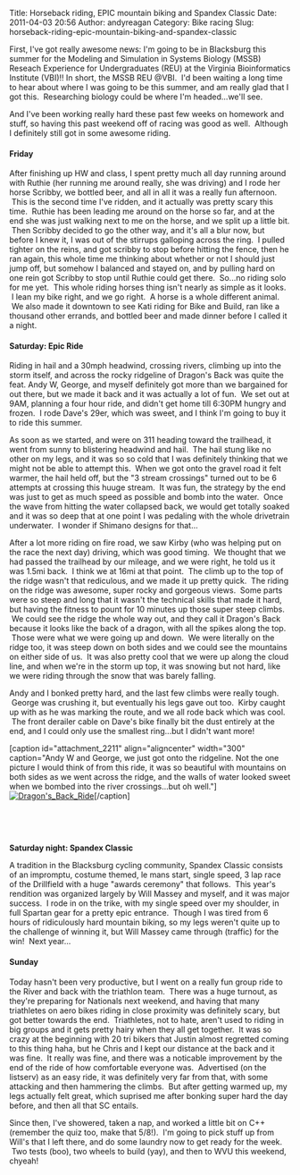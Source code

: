 Title: Horseback riding, EPIC mountain biking and Spandex Classic
Date: 2011-04-03 20:56
Author: andyreagan
Category: Bike racing
Slug: horseback-riding-epic-mountain-biking-and-spandex-classic

First, I've got really awesome news: I'm going to be in Blacksburg this
summer for the Modeling and Simulation in Systems Biology (MSSB) Reseach
Experience for Undergraduates (REU) at the Virginia Bioinformatics
Institute (VBI)!! In short, the MSSB REU @VBI.  I'd been waiting a long
time to hear about where I was going to be this summer, and am really
glad that I got this.  Researching biology could be where I'm
headed...we'll see.

And I've been working really hard these past few weeks on homework and
stuff, so having this past weekend off of racing was good as well.
 Although I definitely still got in some awesome riding.

#### Friday

After finishing up HW and class, I spent pretty much all day running
around with Ruthie (her running me around really, she was driving) and I
rode her horse Scribby, we bottled beer, and all in all it was a really
fun afternoon.  This is the second time I've ridden, and it actually was
pretty scary this time.  Ruthie has been leading me around on the horse
so far, and at the end she was just walking next to me on the horse, and
we split up a little bit.  Then Scribby decided to go the other way, and
it's all a blur now, but before I knew it, I was out of the stirrups
galloping across the ring.  I pulled tighter on the reins, and got
scribby to stop before hitting the fence, then he ran again, this whole
time me thinking about whether or not I should just jump off, but
somehow I balanced and stayed on, and by pulling hard on one rein got
Scribby to stop until Ruthie could get there.  So...no riding solo for
me yet.  This whole riding horses thing isn't nearly as simple as it
looks.  I lean my bike right, and we go right.  A horse is a whole
different animal.  We also made it downtown to see Kati riding for Bike
and Build, ran like a thousand other errands, and bottled beer and made
dinner before I called it a night.

#### Saturday: Epic Ride

Riding in hail and a 30mph headwind, crossing rivers, climbing up into
the storm itself, and across the rocky ridgeline of Dragon's Back was
quite the feat. Andy W, George, and myself definitely got more than we
bargained for out there, but we made it back and it was actually a lot
of fun.  We set out at 9AM, planning a four hour ride, and didn't get
home till 6:30PM hungry and frozen.  I rode Dave's 29er, which was
sweet, and I think I'm going to buy it to ride this summer.

As soon as we started, and were on 311 heading toward the trailhead, it
went from sunny to blistering headwind and hail.  The hail stung like no
other on my legs, and it was so so cold that I was definitely thinking
that we might not be able to attempt this.  When we got onto the gravel
road it felt warmer, the hail held off, but the "3 stream crossings"
turned out to be 6 attempts at crossing this huuge stream.  It was fun,
the strategy by the end was just to get as much speed as possible and
bomb into the water.  Once the wave from hitting the water collapsed
back, we would get totally soaked and it was so deep that at one point I
was pedaling with the whole drivetrain underwater.  I wonder if Shimano
designs for that...

After a lot more riding on fire road, we saw Kirby (who was helping put
on the race the next day) driving, which was good timing.  We thought
that we had passed the trailhead by our mileage, and we were right, he
told us it was 1.5mi back.  I think we at 16mi at that point.  The climb
up to the top of the ridge wasn't that rediculous, and we made it up
pretty quick.  The riding on the ridge was awesome, super rocky and
gorgeous views.  Some parts were so steep and long that it wasn't the
technical skills that made it hard, but having the fitness to pount for
10 minutes up those super steep climbs.  We could see the ridge the
whole way out, and they call it Dragon's Back because it looks like the
back of a dragon, with all the spikes along the top.  Those were what we
were going up and down.  We were literally on the ridge too, it was
steep down on both sides and we could see the mountains on either side
of us.  It was also pretty cool that we were up along the cloud line,
and when we're in the storm up top, it was snowing but not hard, like we
were riding through the snow that was barely falling.

Andy and I bonked pretty hard, and the last few climbs were really
tough.  George was crushing it, but eventually his legs gave out too.
 Kirby caught up with as he was marking the route, and we all rode back
which was cool.  The front derailer cable on Dave's bike finally bit the
dust entirely at the end, and I could only use the smallest ring...but I
didn't want more!

[caption id="attachment\_2211" align="aligncenter" width="300"
caption="Andy W and George, we just got onto the ridgeline. Not the one
picture I would think of from this ride, it was so beautiful with
mountains on both sides as we went across the ridge, and the walls of
water looked sweet when we bombed into the river crossings...but oh
well."][![](http://andyreagan.com/wp-content/uploads/2011/04/IMG_20110402_131141-e1301938163910-300x224.jpg "Dragon's_Back_Ride")](http://andyreagan.com/wp-content/uploads/2011/04/IMG_20110402_131141-e1301938163910.jpg)[/caption]

 

 

<span style="font-weight:bold;">Saturday night: Spandex Classic</span>

A tradition in the Blacksburg cycling community, Spandex Classic
consists of an impromptu, costume themed, le mans start, single speed, 3
lap race of the Drillfield with a huge "awards ceremony" that follows.
 This year's rendition was organized largely by Will Massey and myself,
and it was major success.  I rode in on the trike, with my single speed
over my shoulder, in full Spartan gear for a pretty epic entrance.
 Though I was tired from 6 hours of ridiculously hard mountain biking,
so my legs weren't quite up to the challenge of winning it, but Will
Massey came through (traffic) for the win!  Next year...

#### Sunday

Today hasn't been very productive, but I went on a really fun group ride
to the River and back with the triathlon team.  There was a huge
turnout, as they're preparing for Nationals next weekend, and having
that many triathletes on aero bikes riding in close proximity was
definitely scary, but got better towards the end.  Triathletes, not to
hate, aren't used to riding in big groups and it gets pretty hairy when
they all get together.  It was so crazy at the beginning with 20 tri
bikers that Justin almost regretted coming to this thing haha, but he
Chris and I kept our distance at the back and it was fine.  It really
was fine, and there was a noticable improvement by the end of the ride
of how comfortable everyone was.  Advertised (on the listserv) as an
easy ride, it was definitely very far from that, with some attacking and
then hammering the climbs.  But after getting warmed up, my legs
actually felt great, which suprised me after bonking super hard the day
before, and then all that SC entails.

Since then, I've showered, taken a nap, and worked a little bit on C++
(remember the quiz too, make that 5/8!).  I'm going to pick stuff up
from Will's that I left there, and do some laundry now to get ready for
the week.  Two tests (boo), two wheels to build (yay), and then to WVU
this weekend, chyeah!
